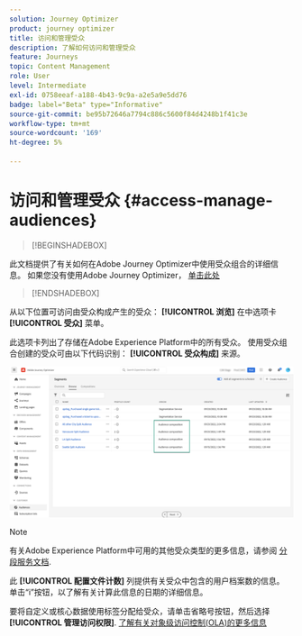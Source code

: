 ```yaml
---
solution: Journey Optimizer
product: journey optimizer
title: 访问和管理受众
description: 了解如何访问和管理受众
feature: Journeys
topic: Content Management
role: User
level: Intermediate
exl-id: 0758eeaf-a188-4b43-9c9a-a2e5a9e5dd76
badge: label="Beta" type="Informative"
source-git-commit: be95b72646a7794c886c5600f84d4248b1f41c3e
workflow-type: tm+mt
source-wordcount: '169'
ht-degree: 5%

---
```


# 访问和管理受众 {#access-manage-audiences}

>[!BEGINSHADEBOX]

此文档提供了有关如何在Adobe Journey Optimizer中使用受众组合的详细信息。 如果您没有使用Adobe Journey Optimizer， [单击此处](https://experienceleague.adobe.com/docs/experience-platform/segmentation/ui/audience-composition.html)

>[!ENDSHADEBOX]

从以下位置可访问由受众构成产生的受众： **[!UICONTROL 浏览]** 在中选项卡 **[!UICONTROL 受众]** 菜单。

此选项卡列出了存储在Adobe Experience Platform中的所有受众。 使用受众组合创建的受众可由以下代码识别： **[!UICONTROL 受众构成]** 来源。

![](assets/audiences-list.png)

>[!NOTE]
>
>有关Adobe Experience Platform中可用的其他受众类型的更多信息，请参阅 [分段服务文档](https://experienceleague.adobe.com/docs/experience-platform/segmentation/ui/overview.html).

此 **[!UICONTROL 配置文件计数]** 列提供有关受众中包含的用户档案数的信息。 单击“i”按钮，以了解有关计算此信息的日期的详细信息。

要将自定义或核心数据使用标签分配给受众，请单击省略号按钮，然后选择 **[!UICONTROL 管理访问权限]**. [了解有关对象级访问控制(OLA)的更多信息](../administration/object-based-access.md)

<!--
-edit an audience?
-->
